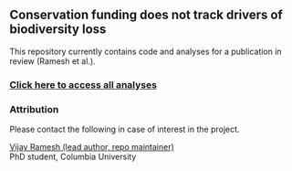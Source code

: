 ## Conservation funding does not track drivers of biodiversity loss

This repository currently contains code and analyses for a publication in review (Ramesh et al.). 

### [Click here to access all analyses](https://vjjan91.github.io/conservation-spending/)

### Attribution

Please contact the following in case of interest in the project.

[Vijay Ramesh (lead author, repo maintainer)](https://evolecol.weebly.com/)  
PhD student, Columbia University


